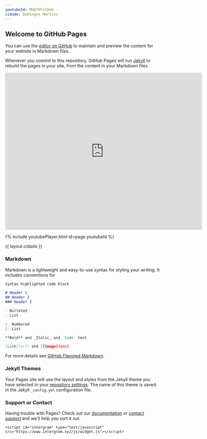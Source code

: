 ```yaml
---
youtubeId: MUQfKFzIOeU
cidade: Domingos Martins
---
```

## Welcome to GitHub Pages

You can use the [editor on GitHub](https://github.com/RodBuaiz/rodbuaiz/edit/master/README.md) to maintain and preview the content for your website in Markdown files.

Whenever you commit to this repository, GitHub Pages will run [Jekyll](https://jekyllrb.com/) to rebuild the pages in your site, from the content in your Markdown files.

<iframe src="https://player.vimeo.com/video/3084678" width="640" height="512" frameborder="0" allow="autoplay; fullscreen" allowfullscreen></iframe>

{% include youtubePlayer.html id=page.youtubeId %}

<p>{{ layout.cidade }}</p>

### Markdown

Markdown is a lightweight and easy-to-use syntax for styling your writing. It includes conventions for

```markdown
Syntax highlighted code block

# Header 1
## Header 2
### Header 3

- Bulleted
- List

1. Numbered
2. List

**Bold** and _Italic_ and `Code` text

[Link](url) and ![Image](src)
```

For more details see [GitHub Flavored Markdown](https://guides.github.com/features/mastering-markdown/).

### Jekyll Themes

Your Pages site will use the layout and styles from the Jekyll theme you have selected in your [repository settings](https://github.com/RodBuaiz/rodbuaiz/settings). The name of this theme is saved in the Jekyll `_config.yml` configuration file.

### Support or Contact

Having trouble with Pages? Check out our [documentation](https://help.github.com/categories/github-pages-basics/) or [contact support](https://github.com/contact) and we’ll help you sort it out.

<script> window.intergramId = "837244102" </script>
	<script id="intergram" type="text/javascript" src="https://www.intergram.xyz/js/widget.js"></script>
